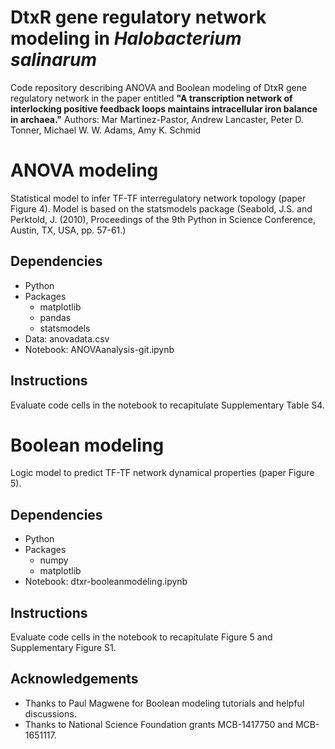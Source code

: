 # DtxR gene regulatory network modeling in *Halobacterium salinarum*

Code repository describing ANOVA and Boolean modeling of DtxR gene regulatory network in the paper entitled **"A transcription network of interlocking positive feedback loops maintains intracellular iron balance in archaea."** Authors: Mar Martinez-Pastor, Andrew Lancaster, Peter D. Tonner, Michael W. W. Adams, Amy K. Schmid


# ANOVA modeling
Statistical model to infer TF-TF interregulatory network topology (paper Figure 4). Model is based on the statsmodels package (Seabold, J.S. and Perktold, J. (2010), Proceedings of the 9th Python in Science Conference, Austin, TX, USA, pp. 57-61.)

## Dependencies
- Python
- Packages
  - matplotlib
  - pandas
  - statsmodels
- Data: anovadata.csv
- Notebook: ANOVAanalysis-git.ipynb

## Instructions 
Evaluate code cells in the notebook to recapitulate Supplementary Table S4. 

# Boolean modeling
Logic model to predict TF-TF network dynamical properties (paper Figure 5). 
## Dependencies
- Python
- Packages
    - numpy 
    - matplotlib
- Notebook: dtxr-booleanmodeling.ipynb 

## Instructions
Evaluate code cells in the notebook to recapitulate Figure 5 and Supplementary Figure S1.

## Acknowledgements
- Thanks to Paul Magwene for Boolean modeling tutorials and helpful discussions.
- Thanks to National Science Foundation grants MCB-1417750 and MCB-1651117.



